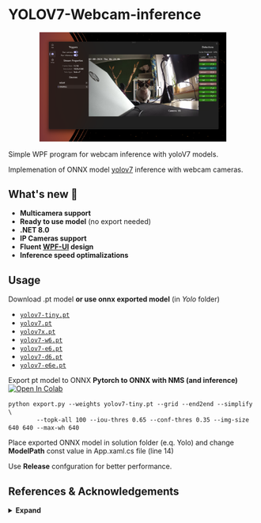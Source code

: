 # YOLOV7-Webcam-inference

<div align="center">
    <a href="./">
        <img src="./Figure/RealTimePredictions.png" width="75%"/>
    </a>
</div>

Simple WPF program for webcam inference with yoloV7 models.

Implemenation of ONNX model [yolov7](https://github.com/WongKinYiu/yolov7) inference with webcam cameras.

## What's new 🤗 
- **Multicamera support**
- **Ready to use model** (no export needed)
- **.NET 8.0**
- **IP Cameras support**
- **Fluent [WPF-UI](https://github.com/lepoco/wpfui) design**
- **Inference speed optimalizations**

## Usage
Download .pt model **or use onnx exported model** (in *Yolo* folder)
- [`yolov7-tiny.pt`](https://github.com/WongKinYiu/yolov7/releases/download/v0.1/yolov7-tiny.pt)
- [`yolov7.pt`](https://github.com/WongKinYiu/yolov7/releases/download/v0.1/yolov7.pt)
- [`yolov7x.pt`](https://github.com/WongKinYiu/yolov7/releases/download/v0.1/yolov7x.pt) 
- [`yolov7-w6.pt`](https://github.com/WongKinYiu/yolov7/releases/download/v0.1/yolov7-w6.pt) 
- [`yolov7-e6.pt`](https://github.com/WongKinYiu/yolov7/releases/download/v0.1/yolov7-e6.pt) 
- [`yolov7-d6.pt`](https://github.com/WongKinYiu/yolov7/releases/download/v0.1/yolov7-d6.pt)
- [`yolov7-e6e.pt`](https://github.com/WongKinYiu/yolov7/releases/download/v0.1/yolov7-e6e.pt)

Export pt model to ONNX
**Pytorch to ONNX with NMS (and inference)** <a href="https://colab.research.google.com/github/WongKinYiu/yolov7/blob/main/tools/YOLOv7onnx.ipynb"><img src="https://colab.research.google.com/assets/colab-badge.svg" alt="Open In Colab"></a>
```shell
python export.py --weights yolov7-tiny.pt --grid --end2end --simplify \
        --topk-all 100 --iou-thres 0.65 --conf-thres 0.35 --img-size 640 640 --max-wh 640
```
        
Place exported ONNX model in solution folder (e.q. Yolo) and change <b>ModelPath</b> const value in App.xaml.cs file (line 14)

Use <b>Release</b> confguration for better performance.

## References & Acknowledgements

<details><summary> <b>Expand</b> </summary>
        
* [https://github.com/WongKinYiu/yolov7](https://github.com/WongKinYiu/yolov7)
* [https://github.com/ivilson/Yolov7net](https://github.com/ivilson/Yolov7net)

</details>
